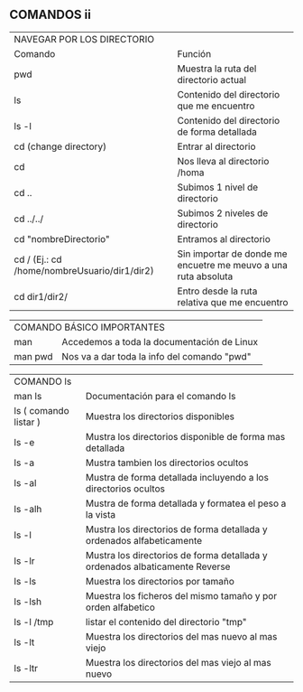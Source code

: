## COMANDOS ii

<table>
    <tbody>
        <tr>
            <td colspan="2">NAVEGAR POR LOS DIRECTORIO</td>
        </tr>
        <tr>
            <td>Comando</td>
            <td>Función</td>
        </tr>
        <tr>
            <td>pwd</td>
            <td>Muestra la ruta del directorio actual</td>
        </tr>
        <tr>
            <td>ls</td>
            <td>Contenido del directorio que me encuentro</td>
        </tr>
        <tr>
            <td>ls -l</td>
            <td>Contenido del directorio de forma detallada</td>
        </tr>
        <tr>
            <td>cd (change directory)</td>
            <td>Entrar al directorio</td>
        </tr>
        <tr>
            <td>cd</td>
            <td>Nos lleva al directorio /homa</td>
        </tr>
        <tr>
            <td>cd ..</td>
            <td>Subimos 1 nivel de directorio</td>
        </tr>
        <tr>
            <td>cd ../../</td>
            <td>Subimos 2 niveles de directorio</td>
        </tr>
        <tr>
            <td>cd "nombreDirectorio"</td>
            <td>Entramos al directorio</td>
        </tr>
        <tr>
            <td>cd / (Ej.: cd /home/nombreUsuario/dir1/dir2)</td>
            <td>Sin importar de donde me encuetre me meuvo a una ruta absoluta</td>
        </tr>
        <tr>
            <td>cd dir1/dir2/</td>
            <td>Entro desde la ruta relativa que me encuentro</td>
        </tr>
    </table>
    <table>
        <tr>
            <td colspan="2">COMANDO BÁSICO IMPORTANTES</td>
        </tr>
        <tr>
            <td>man</td>
            <td>Accedemos a toda la documentación de Linux</td>
        </tr>
        <tr>
            <td>man pwd</td>
            <td>Nos va a dar toda la info del comando "pwd"</td>
        </tr>
    </table>
    <table>
        <tr>
            <td colspan="2">COMANDO ls </td>
        </tr>
        <tr>
            <td>man ls</td>
            <td>Documentación para el comando ls</td>
        </tr>
        <tr>
            <td>ls ( comando listar )</td>
            <td>Muestra los directorios disponibles</td>
        </tr>
        <tr>
            <td>ls -e</td>
            <td>Mustra los directorios disponible de forma mas detallada</td>
        </tr>
        <tr>
            <td>ls -a</td>
            <td>Mustra tambien los directorios ocultos</td>
        </tr>
        <tr>
            <td>ls -al</td>
            <td>Mustra de forma detallada incluyendo a los directorios ocultos</td>
        </tr>
        <tr>
            <td>ls -alh</td>
            <td>Mustra de forma detallada y formatea el peso a la vista</td>
        </tr>
        <tr>
            <td>ls -l</td>
            <td>Mustra los directorios de forma detallada y ordenados alfabeticamente</td>
        </tr>
        <tr>
            <td>ls -lr</td>
            <td>Mustra los directorios de forma detallada y ordenados albaticamente Reverse</td>
        </tr>
        <tr>
            <td>ls -ls</td>
            <td>Muestra los directorios por tamaño</td>
        </tr>
        <tr>
            <td>ls -lsh</td>
            <td>Muestra los ficheros del mismo tamaño y por orden alfabetico</td>
        </tr>
        <tr>
            <td>ls -l /tmp</td>
            <td>listar el contenido del directorio "tmp"</td>
        </tr>
        <tr>
            <td>ls -lt</td>
            <td>Muestra los directorios del mas nuevo al mas viejo</td>
        </tr>
        <tr>
            <td>ls -ltr</td>
            <td>Muestra los directorios del mas viejo al mas nuevo</td>
        </tr>
    </body>
</table>